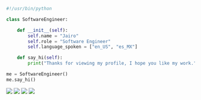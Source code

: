 ```python
#!/usr/bin/python

class SoftwareEngineer:

    def __init__(self):
        self.name = "Jairo"
        self.role = "Software Engineer"
        self.language_spoken = ["en_US", "es_MX"]

    def say_hi(self):
        print("Thanks for viewing my profile, I hope you like my work.")

me = SoftwareEngineer()
me.say_hi()
```


![](https://img.shields.io/badge/Code-Python-informational?style=flat&logo=python&logoColor=white&color=6aa6f8)
![](https://img.shields.io/badge/Code-Golang-informational?style=flat&logo=go&logoColor=white&color=6aa6f8)
![](https://img.shields.io/badge/OS-Linux-informational?style=flat&logo=linux&logoColor=white&color=6aa6f8)
![](https://img.shields.io/badge/Shell-Bash-informational?style=flat&logo=gnu-bash&logoColor=white&color=6aa6f8)
